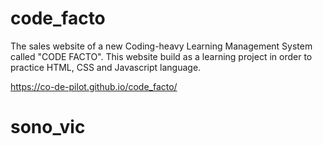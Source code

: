 # code_facto

The sales website of a new Coding-heavy Learning Management System called "CODE FACTO".
This website build as a learning project in order to practice HTML, CSS and Javascript language.

https://co-de-pilot.github.io/code_facto/
# sono_vic
